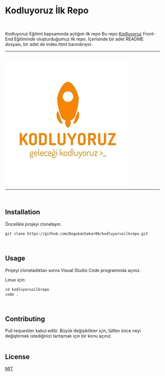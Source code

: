 # Kodluyoruz İlk Repo
<br>

Kodluyoruz Eğitimi kapsamında açtığım ilk repo
Bu repo <ins>[Kodluyoruz](https://www.kodluyoruz.org)</ins>
Front-End Eğitiminde oluşturduğumuz ilk repo. İçerisinde bir adet README dosyası, bir adet de index.html barındırıyor.

***
<br>![Kodluyoruz Logo](https://raw.githubusercontent.com/Kodluyoruz/taskforce/git/git/markdown-nedir-nasil-kullaniriz-/figures/kodluyoruz_logo.jpg)
***
<br>

## Installation

Öncelikle projeyi clonelayın.

```
git clone https://github.com/DogukanSakar06/kodluyoruzilkrepo.git 
```
<br>

## Usage

Projeyi cloneladıktan sonra Visual Studio Code programında açınız.

Linux için:

```
cd kodluyoruzilkrepo
code .
```
<br>

## Contributing

Pull requestler kabul edilir. Büyük değişiklikler için, lütfen önce neyi değiştirmek istediğinizi tartışmak için bir konu açınız.
<br>
<br>

## License

[MIT](https://choosealicense.com/)

